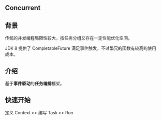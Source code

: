 ## Concurrent

## 背景

传统的并发编程局限性较大，按任务分组又存在一定性能优化空间。

JDK 8 提供了 CompletableFuture 满足事件触发，不过繁冗的函数有较高的使用成本。

## 介绍

基于**事件驱动**的**任务编排**框架。

## 快速开始

定义 Context >> 编写 Task >> Run